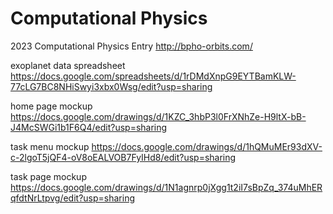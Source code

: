 # Computational Physics
2023 Computational Physics Entry http://bpho-orbits.com/

exoplanet data spreadsheet https://docs.google.com/spreadsheets/d/1rDMdXnpG9EYTBamKLW-77cLG7BC8NHiSwyi3xbx0Wsg/edit?usp=sharing

home page mockup https://docs.google.com/drawings/d/1KZC_3hbP3l0FrXNhZe-H9ltX-bB-J4McSWGi1b1F6Q4/edit?usp=sharing

task menu mockup https://docs.google.com/drawings/d/1hQMuMEr93dXV-c-2lgoT5jQF4-oV8oEALVOB7FyIHd8/edit?usp=sharing

task page mockup https://docs.google.com/drawings/d/1N1agnrp0jXgg1t2iI7sBpZq_374uMhERqfdtNrLtpvg/edit?usp=sharing
